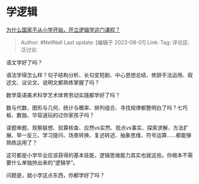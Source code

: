# 学逻辑

[为什么国家不从小学开始，开立逻辑学这门课程？](https://www.zhihu.com/question/611352034/answer/3144580347)

> Author: #NellNell
> Last update: [编辑于 2023-08-01]
> Link:
> Tag:
> 评论区:
> 泛讨论:

语文学好了吗？

语法学得怎么样？句子结构分析、长句变短剧、中心思想总结、修辞手法运用、叙述文、议论文、说明文都熟练掌握了吗？

数学英语美术科学艺术体育劳动实践都学好了吗？

数与代数、图形与几何、统计与概率、排列组合、寻找规律都整明白了吗？七巧板、数独、华容道玩的过你家孩子吗？

读题审题、观察联想、验算核查、应然vs实然、观点vs事实、探索求解、方法扩展、举一反三、学习提问、场景转换、复述转述、抽象思维、符号运算……都能够熟练运用了？

这可都是小学毕业应该获得的基本技能，逻辑思维能力其实也就这些。你根本不需要什么单独拎出来的“逻辑学”。

问题是，就小学这点东西，你都学好了吗？
